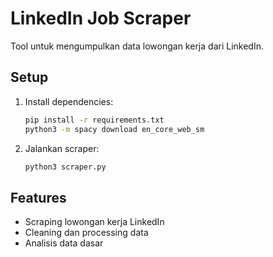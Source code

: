 # LinkedIn Job Scraper

Tool untuk mengumpulkan data lowongan kerja dari LinkedIn.

## Setup

1. Install dependencies:

   ```bash
   pip install -r requirements.txt
   python3 -m spacy download en_core_web_sm
   ```

2. Jalankan scraper:

   ```bash
   python3 scraper.py
   ```

## Features

- Scraping lowongan kerja LinkedIn
- Cleaning dan processing data
- Analisis data dasar


